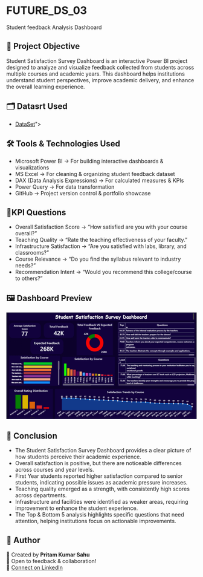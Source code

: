 # FUTURE_DS_03
Student feedback Analysis Dashboard

## 🎯 Project Objective
Student Satisfaction Survey Dashboard is an interactive Power BI project designed to analyze and visualize feedback collected from students across multiple courses and academic years.
This dashboard helps institutions understand student perspectives, improve academic delivery, and enhance the overall learning experience.

## 🗂️ Datasrt Used
- <a href="https://github.com/Pritamkr-22/FUTURE_DS_03/blob/main/Student_Satisfaction_Survey.csv"> DataSet</a>">

## 🛠️ Tools & Technologies Used
- Microsoft Power BI → For building interactive dashboards & visualizations
- MS Excel → For cleaning & organizing student feedback dataset
- DAX (Data Analysis Expressions) → For calculated measures & KPIs
- Power Query → For data transformation
- GitHub → Project version control & portfolio showcase 

## 🎯KPI Questions
- Overall Satisfaction Score → “How satisfied are you with your course overall?”
- Teaching Quality → “Rate the teaching effectiveness of your faculty.”
- Infrastructure Satisfaction → “Are you satisfied with labs, library, and classrooms?”
- Course Relevance → “Do you find the syllabus relevant to industry needs?”
- Recommendation Intent → “Would you recommend this college/course to others?”

 ## 🖼️ Dashboard Preview
  ![image alt](https://github.com/Pritamkr-22/FUTURE_DS_03/blob/main/Screenshot%202025-09-22%20085421.png)

## 📌 Conclusion
- The Student Satisfaction Survey Dashboard provides a clear picture of how students perceive their academic experience.
- Overall satisfaction is positive, but there are noticeable differences across courses and year levels.
- First Year students reported higher satisfaction compared to senior students, indicating possible issues as academic pressure increases.
- Teaching quality emerged as a strength, with consistently high scores across departments.
- Infrastructure and facilities were identified as weaker areas, requiring improvement to enhance the student experience.
- The Top & Bottom 5 analysis highlights specific questions that need attention, helping institutions focus on actionable improvements.

## 🔹 Author  
👤 Created by **Pritam Kumar Sahu**  
💼 Open to feedback & collaboration!  
🔗 [Connect on LinkedIn](https://www.linkedin.com/in/pritam-kr-sahu)
